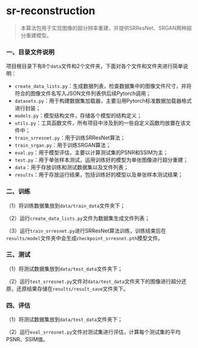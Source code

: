 # sr-reconstruction
>本算法包用于实现图像的超分辨率重建，并提供SRResNet、SRGAN两种超分重建模型。

### 一、目录文件说明
项目根目录下有8个```data```文件和2个文件夹，下面对各个文件和文件夹进行简单说明：

- ```create_data_lists.py```：生成数据列表，检查数据集中的图像文件尺寸，并将符合的图像文件名写入JSON文件列表供后续Pytorch调用；
- ```datasets.py```：用于构建数据集加载器，主要沿用Pytorch标准数据加载器格式进行封装；
- ```models.py```：模型结构文件，存储各个模型的结构定义；
- ```utils.py```：工具函数文件，所有项目中涉及到的一些自定义函数均放置在该文件中；
- ```train_srresnet.py```：用于训练SRResNet算法；
- ```train_srgan.py```：用于训练SRGAN算法；
- ```eval.py```：用于模型评估，主要以计算测试集的PSNR和SSIM为主；
- ```test.py```：用于单张样本测试，运用训练好的模型为单张图像进行超分重建；
- ```data```：用于存放训练和测试数据集以及文件列表；
- ```results```：用于存放运行结果，包括训练好的模型以及单张样本测试结果；

### 二、训练
（1）将训练数据集放到```data/train_data```文件夹下；

（2）运行```create_data_lists.py```文件为数据集生成文件列表；

（3）运行```train_srresnet.py```进行SRResNet算法训练，训练结束后在```results/model```文件夹中会生成```checkpoint_srresnet.pth```模型文件。

### 三、测试
（1）将测试数据集放到```data/test_data```文件夹下；

（2）运行```test_srresnet.py```文件对```data/test_data```文件夹下的图像进行超分还原，还原结果存储在```results/result_save```文件夹下。

### 四、评估
（1）将测试数据集放到```data/test_data```文件夹下；

（2）运行```eval_srresnet.py```文件对测试集进行评估，计算每个测试集的平均PSNR、SSIM值。

